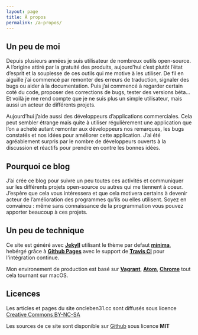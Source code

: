 ```yaml
---
layout: page
title: À propos
permalink: /a-propos/
---
```


## Un peu de moi

Depuis plusieurs années je suis utilisateur de nombreux outils open-source. A l’origine attiré par la gratuité des produits, aujourd’hui c’est plutôt l’état d’esprit et la souplesse de ces outils qui me motive à les utiliser. De fil en aiguille j’ai commencé par remonter des erreurs de traduction, signaler des bugs ou aider à la documentation. Puis j’ai commencé à regarder certain coté du code, proposer des corrections de bugs, tester des versions béta… Et voilà je me rend compte que je ne suis plus un simple utilisateur, mais aussi un acteur de différents projets.

Aujourd’hui j’aide aussi des développeurs d’applications commerciales. Cela peut sembler étrange mais quite à utiliser régulièrement une application que l’on a acheté autant remonter aux développeurs nos remarques, les bugs constatés et nos idées pour améliorer cette application. J’ai été agréablement surpris par le nombre de développeurs ouverts à la discussion et réactifs pour prendre en contre les bonnes idées.

## Pourquoi ce blog

J’ai crée ce blog pour suivre un peu toutes ces activités et communiquer sur les différents projets open-source ou autres qui me tiennent à coeur. J’espère que cela vous intéressera et que cela motivera certains à devenir acteur de l’amélioration des programmes qu’ils ou elles utilisent. Soyez en convaincu : même sans connaissance de la programmation vous pouvez apporter beaucoup à ces projets.

## Un peu de technique

Ce site est généré avec [__Jekyll__](https://jekyllrb.com) utilisant le thème par defaut [__minima__](https://github.com/jekyll/minima), hebérgé grâce à [__Github Pages__](https://pages.github.com/) avec le support de [__Travis CI__](https://travis-ci.org/) pour l'intégration continue.

Mon environement de production est basé sur [__Vagrant__](https://www.vagrantup.com/), [__Atom__](https://atom.io/), [__Chrome__](https://www.google.fr/intl/fr/chrome/browser/desktop/index.html) tout cela tournant sur macOS.

## Licences

Les articles et pages du site oncleben31.cc sont diffusés sous licence [Creative Commons BY-NC-SA](http://creativecommons.org/licenses/by-nc-sa/3.0/deed.fr)

Les sources de ce site sont disponible sur [Github](https://github.com/oncleben31/oncleben31.github.io) sous licence __MIT__
